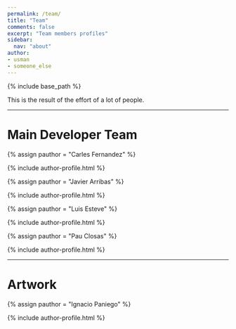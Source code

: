 ```yaml
---
permalink: /team/
title: "Team"
comments: false
excerpt: "Team members profiles"
sidebar:
  nav: "about"
author:
- usman
- someone_else
---
```

{% include base_path %}

This is the result of the effort of a lot of people.

----


# Main Developer Team

{% assign pauthor = "Carles Fernandez" %}

{% include author-profile.html %}


{% assign pauthor = "Javier Arribas" %}

{% include author-profile.html %}

{% assign pauthor = "Luis Esteve" %}

{% include author-profile.html %}

{% assign pauthor = "Pau Closas" %}

{% include author-profile.html %}


----



# Artwork

{% assign pauthor = "Ignacio Paniego" %}

{% include author-profile.html %}
